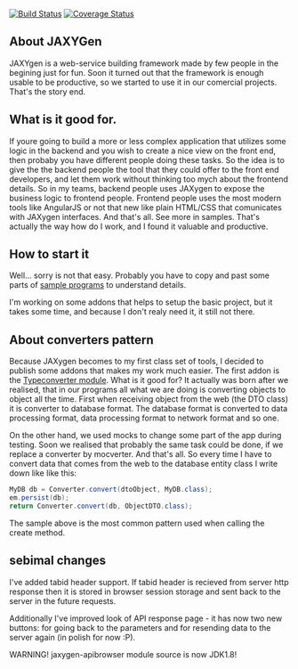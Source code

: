 
[![Build Status](https://travis-ci.org/vicctor/jaxygen.svg)](https://travis-ci.org/vicctor/jaxygen) [![Coverage Status](https://img.shields.io/coveralls/vicctor/jaxygen.svg)](https://coveralls.io/r/vicctor/jaxygen)

## About JAXYGen
JAXYgen is a web-service building framework made by few people in the begining just for fun. Soon it turned out that the framework is enough usable to be productive, so we started to use it in our comercial projects. That's the story end.

## What is it good for.
If youre going to build a more or less complex application that utilizes some logic in the backend and you wish to create a nice view on the front end, then probaby you have different people doing these tasks. So the idea is to give the the backend people the tool that they could offer to the front end developers, and let them work without thinking too mych about the frontend details. So in my teams, backend people uses JAXygen to expose the business logic to frontend people. Frontend people uses the most modern tools like AngularJS or not that new like plain HTML/CSS that comunicates with JAXygen interfaces. And that's all. See more in samples.
That's actually the way how do I work, and I found it valuable and productive.

## How to start it
Well... sorry is not that easy. Probably you have to copy and past some parts of [sample programs](https://github.com/vicctor/jaxygen/tree/master/jaxygen-api-sample) to understand details. 

I'm working on some addons that helps to setup the basic project, but it takes some time, and because I don't realy need it, it still not there.

## About converters pattern
Because JAXygen becomes to my first class set of tools, I decided to publish some addons that makes my work much easier. The first addon is the [Typeconverter module](https://github.com/vicctor/jaxygen/tree/master/jaxygen-typeconverter).
What is it good for?
It actually was born after we realised, that in our programs all what we are doing is converting objects to object all the time. First when receiving object from the web (the DTO class) it is converter to database format. The database format is converted to data processing format, data processing format to network format and so one.

On the other hand, we used mocks to change some part of the app during testing. Soon we realised that probably the same task could be done, if we replace a converter by mocverter. And that's all.
So every time I have to convert data that comes from the web to the database entity class I write down like like this:

```java
MyDB db = Converter.convert(dtoObject, MyDB.class);
em.persist(db);
return Converter.convert(db, ObjectDTO.class);
```

The sample above is the most common pattern used when calling the create method.

## sebimal changes
I've added tabid header support. If tabid header is recieved from server http response then it is stored in browser session storage and sent back to the server in the future requests.

Additionally I've improved look of API response page - it has now two new buttons: for going back to the parameters and for resending data to the server again (in polish for now :P).

WARNING! jaxygen-apibrowser module source is now JDK1.8!
